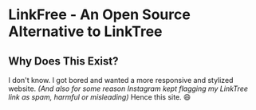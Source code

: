 # LinkFree - An Open Source Alternative to LinkTree

## Why Does This Exist?
I don't know. I got bored and wanted a more responsive and stylized website. _(And also for some reason Instagram kept flagging my LinkTree link as spam, harmful or misleading)_ Hence this site. 😄
